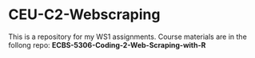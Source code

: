 # CEU-C2-Webscraping
This is a repository for my WS1 assignments.
Course materials are in the follong repo: **ECBS-5306-Coding-2-Web-Scraping-with-R**
